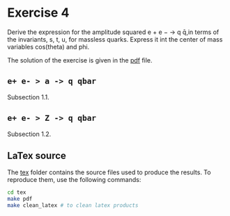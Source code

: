 # Exercise 4

Derive the expression for the amplitude squared e + e − → q q̄,in
terms of the invariants, s, t, u, for massless quarks. Express it int the center
of mass variables cos(theta) and phi.

The solution of the exercise is given in the [pdf](ex1_4.pdf) file.

## `e+ e- > a -> q qbar`

Subsection 1.1.

## `e+ e- > Z -> q qbar`

Subsection 1.2.

## LaTex source

The [tex](tex) folder contains the source files used to produce the results. To
reproduce them, use the following commands:

```bash
cd tex
make pdf
make clean_latex # to clean latex products
```
